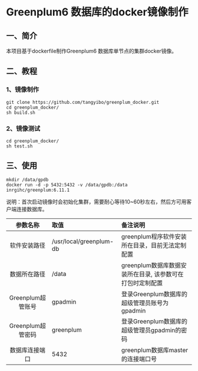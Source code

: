 # Greenplum6 数据库的docker镜像制作

## 一、简介

本项目基于dockerfile制作Greenplum6 数据库单节点的集群docker镜像。

## 二、教程

### 1、镜像制作

```
git clone https://github.com/tangyibo/greenplum_docker.git
cd greenplum_docker/
sh build.sh
```

### 2、镜像测试

```
cd greenplum_docker/
sh test.sh
```

## 三、使用

```
mkdir /data/gpdb
docker run -d -p 5432:5432 -v /data/gpdb:/data  inrgihc/greenplum:6.11.1
```

说明：首次启动镜像时会初始化集群，需要耐心等待10~60秒左右，然后方可用客户端连接数据库。

| 参数名称	| 取值	| 备注说明 |
| :--: | :-- | :-- |
| 软件安装路径	| /usr/local/greenplum-db	| greenplum程序软件安装所在目录，目前无法定制配置 |
| 数据所在路径	| /data	| greenplum数据库数据安装所在目录, 该参数可在打包时定制配置 |
| Greenplum超管账号	| gpadmin	| 登录Greenplum数据库的超级管理员账号为gpadmin |
| Greenplum超管密码	| greenplum	| 登录Greenplum数据库的超级管理员gpadmin的密码 |
| 数据库连接端口	| 5432	| greenplum数据库master的连接端口号 |
